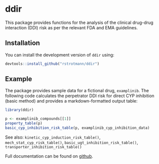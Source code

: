 
# ddir

<!-- badges: start -->
<!-- badges: end -->

This package provides functions for the analysis of the clinical drug-drug
interaction (DDI) risk as per the relevant FDA and EMA guidelines.

## Installation

You can install the development version of `ddir` using:

``` r
devtools::install_github("rstrotmann/ddir")
```

## Example

The package provides sample data for a fictional drug, `examplinib`. The
following code calculates the perpetrator DDI risk for direct CYP inhibition
(basic method) and provides a markdown-formatted output table: 

``` r
library(ddir)

p <- examplinib_compounds[[1]]
property_table(p)
basic_cyp_inhibition_risk_table(p, examplinib_cyp_inhibition_data)
```

See also:
`kinetic_cyp_induction_risk_table()`,
`mech_stat_cyp_risk_table()`,
`basic_ugt_inhibition_risk_table()`,
`transporter_inhibition_risk_table()`

Full documentation can be found on [github](https://rstrotmann.github.io/ddir).
